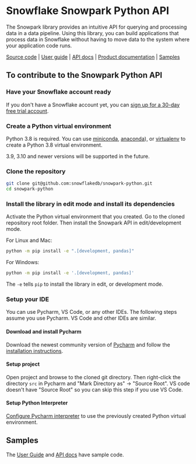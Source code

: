 # Snowflake Snowpark Python API

The Snowpark library provides an intuitive API for querying and processing data in a data pipeline.
Using this library, you can build applications that process data in Snowflake without having to move data to the system where your application code runs.

[Source code][source code] | [User guide][user guide] | [API docs][api docs] | [Product documentation][snowpark] | [Samples](#samples)

## To contribute to the Snowpark Python API

### Have your Snowflake account ready
If you don't have a Snowflake account yet, you can [sign up for a 30-day free trial account][sign up trial].

### Create a Python virtual environment
Python 3.8 is required. You can use [miniconda][miniconda], [anaconda][anaconda]), or [virtualenv][virtualenv]
to create a Python 3.8 virtual environment.

3.9, 3.10 and newer versions will be supported in the future.

### Clone the repository

```bash
git clone git@github.com:snowflakedb/snowpark-python.git
cd snowpark-python
```

### Install the library in edit mode and install its dependencies
Activate the Python virtual environment that you created.
Go to the cloned repository root folder.
Then install the Snowpark API in edit/development mode.

For Linux and Mac:
```bash
python -m pip install -e ".[development, pandas]"
```

For Windows:
```bash
python -m pip install -e '.[development, pandas]'
```
The `-e` tells `pip` to install the library in edit, or development mode.

### Setup your IDE
You can use Pycharm, VS Code, or any other IDEs.
The following steps assume you use Pycharm. VS Code and other IDEs are similar.
#### Download and install Pycharm
Download the newest community version of [Pycharm](https://www.jetbrains.com/pycharm/download/)
and follow the [installation instructions](https://www.jetbrains.com/help/pycharm/installation-guide.html).

#### Setup project
Open project and browse to the cloned git directory. Then right-click the directory `src` in Pycharm
and "Mark Directory as" -> "Source Root".
VS code doesn't have "Source Root" so you can skip this step if you use VS Code.

#### Setup Python Interpreter
[Configure Pycharm interpreter][config pycharm interpreter] to use the previously created Python virtual environment.


## Samples
The [User Guide][user guide] and [API docs][api docs] have sample code.

[add other sample code repo links]: # (Developer advocacy is open-sourcing a repo that has excellent sample code. The link will be added here.)

[user guide]: https://docs.snowflake.com/en/LIMITEDACCESS/snowpark-python.html
[api docs]: https://docs.snowflake.com/en/developer-guide/snowpark/reference/python/index.html
[snowpark]: https://www.snowflake.com/snowpark
[sign up trial]: https://signup.snowflake.com
[source code]: https://github.com/snowflakedb/snowpark-python
[miniconda]: https://docs.conda.io/en/latest/miniconda.html
[anaconda]: https://www.anaconda.com/
[virtualenv]: https://docs.python.org/3/tutorial/venv.html
[config pycharm interpreter]: https://www.jetbrains.com/help/pycharm/configuring-python-interpreter.html
